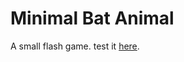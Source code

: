 # Minimal Bat Animal

A small flash game. test it [here](https://ivanvodisek.github.io/projects/bat3/index.html).
